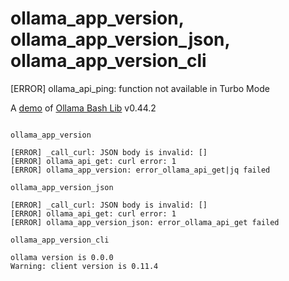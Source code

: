# ollama_app_version, ollama_app_version_json, ollama_app_version_cli
[ERROR] ollama_api_ping: function not available in Turbo Mode

A [demo](../README.md#demos) of [Ollama Bash Lib](https://github.com/attogram/ollama-bash-lib) v0.44.2
```

ollama_app_version

[ERROR] _call_curl: JSON body is invalid: []
[ERROR] ollama_api_get: curl error: 1
[ERROR] ollama_app_version: error_ollama_api_get|jq failed

ollama_app_version_json

[ERROR] _call_curl: JSON body is invalid: []
[ERROR] ollama_api_get: curl error: 1
[ERROR] ollama_app_version_json: error_ollama_api_get failed

ollama_app_version_cli

ollama version is 0.0.0
Warning: client version is 0.11.4
```
